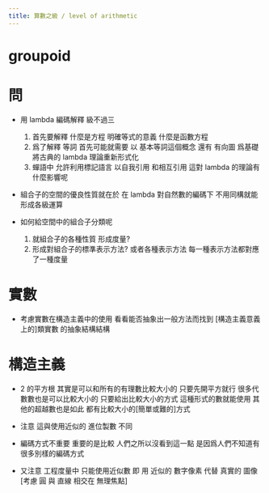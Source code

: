 ```yaml
---
title: 算數之級 / level of arithmetic
---
```


# groupoid

# 問

- 用 lambda 編碼解釋 級不過三
  1. 首先要解釋
     什麼是方程 明確等式的意義
     什麼是函數方程
  2. 爲了解釋 等詞
     首先可能就需要
     以 基本等詞這個概念
     還有 有向圖
     爲基礎
     將古典的 lambda 理論重新形式化
  3. 蟬語中
     允許利用標記語言
     以自我引用
     和相互引用
     這對 lambda 的理論有什麼影響呢

- 組合子的空間的優良性質就在於
  在 lambda 對自然數的編碼下
  不用同構就能形成各級運算

- 如何給空間中的組合子分類呢
  1. 就組合子的各種性質 形成度量?
  2. 形成對組合子的標準表示方法?
     或者各種表示方法
     每一種表示方法都對應了一種度量

# 實數

- 考慮實數在構造主義中的使用
  看看能否抽象出一般方法而找到
  [構造主義意義上的]類實數 的抽象結構結構

# 構造主義

- 2 的平方根 其實是可以和所有的有理數比較大小的
  只要先開平方就行
  很多代數數也是可以比較大小的
  只要給出比較大小的方式
  這種形式的數就能使用
  其他的超越數也是如此
  都有比較大小的[簡單或難的]方式

- 注意
  這與使用近似的 進位製數 不同

- 編碼方式不重要
  重要的是比較
  人們之所以沒看到這一點
  是因爲人們不知道有很多別樣的編碼方式

- 又注意
  工程度量中
  只能使用近似數
  即 用 近似的 數字像素 代替 真實的 圖像
  [考慮 圓 與 直線 相交在 無理焦點]
